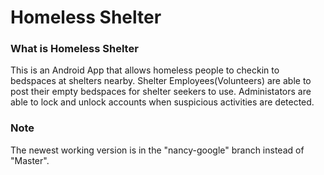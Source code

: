 # Homeless Shelter

### What is Homeless Shelter

This is an Android App that allows homeless people to checkin to bedspaces at shelters nearby. Shelter Employees(Volunteers) are able to post their empty bedspaces for shelter seekers to use. Administators are able to lock and unlock accounts when suspicious activities are detected.

### Note

The newest working version is in the "nancy-google" branch instead of "Master".
